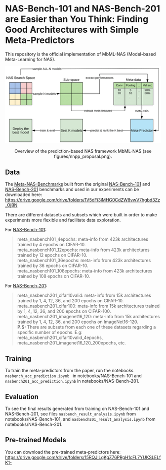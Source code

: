 # NAS-Bench-101 and NAS-Bench-201 are Easier than You Think: Finding Good Architectures with Simple Meta-Predictors

This repository is the official implementation of MbML-NAS (Model-based Meta-Learning for NAS). 


<!-- [MbML-NAS](https://arxiv.org/abs/2030.12345)  -->

<div align="center">
  <img src="figures/nnpp_proposal.png" width="700px" />
  <p>Overview of the prediction-based NAS framework MbML-NAS (see figures/nnpp_proposal.png).</p>
</div>

<!-- ![proposal](figures/nnpp_proposal.png) -->

<!-- ## Requirements

To install requirements:

```setup
pip install -r requirements.txt
```
 -->


## Data

The [Meta-NAS-Benchmarks](https://drive.google.com/drive/folders/1V5dFi3iMHG0CdZW8vwV7hgbd3Zz_OjBN) built from the original [NAS-Bench-101](https://github.com/google-research/nasbench) and [NAS-Bench-201](https://github.com/D-X-Y/NAS-Bench-201) benchmarks and used in our experiments can be downloaded here: https://drive.google.com/drive/folders/1V5dFi3iMHG0CdZW8vwV7hgbd3Zz_OjBN

There are different datasets and subsets which were built in order to make experiments more flexible and facilitate data exploration.

For [NAS-Bench-101](https://arxiv.org/abs/1902.09635):
> meta_nasbench101_4epochs: meta-info from 423k architectures trained by 4 epochs on CIFAR-10. \
meta_nasbench101_12epochs: meta-info from 423k architectures trained by 12 epochs on CIFAR-10. \
meta_nasbench101_36epochs: meta-info from 423k architectures trained by 36 epochs on CIFAR-10. \
meta_nasbench101_108epochs: meta-info from 423k architectures trained by 108 epochs on CIFAR-10. 

For [NAS-Bench-201](https://arxiv.org/abs/2001.00326):
> meta_nasbench201_cifar10valid: meta-info from 15k architectures trained by 1, 4, 12, 36, and 200 epochs on CIFAR-10. \
meta_nasbench201_cifar100: meta-info from 15k architectures trained by 1, 4, 12, 36, and 200 epochs on CIFAR-100. \
meta_nasbench201_imagenet16_120: meta-info from 15k architectures trained by 1, 4, 12, 36, and 200 epochs on ImageNet16-120. \
> **P.S:** There are subsets from each one of these datasets regarding a specific number of epochs. E.g: meta_nasbench201_cifar10valid_4epochs, meta_nasbench201_imagenet16_120_200epochs, etc.


## Training

To train the meta-predictors from the paper, run the notebooks ```nasbench_acc_prediction.ipynb ``` in notebooks/NAS-Bench-101 and ```nasbench201_acc_prediction.ipynb``` in notebooks/NAS-Bench-201.


## Evaluation

To see the final results generated from training on NAS-Bench-101 and NAS-Bench-201, see files ```nasbench_result_analysis.ipynb``` from notebooks/NAS-Bench-101, and ```nasbench201_result_analysis.ipynb``` from notebooks/NAS-Bench-201.


## Pre-trained Models

You can download the pre-trained meta-predictors here: https://drive.google.com/drive/folders/15RQJILgKgZ76PRgH1cFL7YUKSLELfK1- 

<!-- >📋  Give a link to where/how the pretrained models can be downloaded and how they were trained (if applicable).  Alternatively you can have an additional column in your results table with a link to the models. -->

<!-- ## Results

In summary, our models achieve the following performances:

### [Image Classification on ImageNet](https://paperswithcode.com/sota/image-classification-on-imagenet)

| Model name         | Top 1 Accuracy  | Top 5 Accuracy |
| ------------------ |---------------- | -------------- |
| My awesome model   |     85%         |      95%       |

>📋  Include a table of results from your paper, and link back to the leaderboard for clarity and context. If your main result is a figure, include that figure and link to the command or notebook to reproduce it. 


## Contributing

>📋  Pick a licence and describe how to contribute to your code repository.  -->